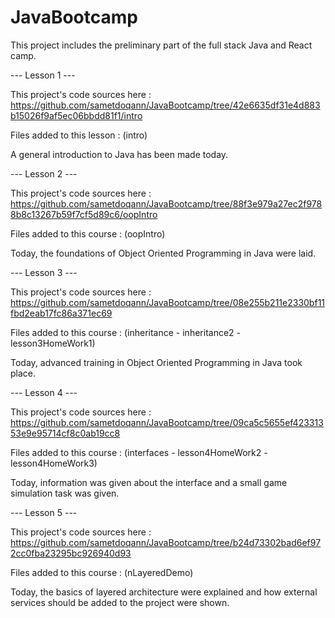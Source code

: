 # JavaBootcamp
This project includes the preliminary part of the full stack Java and React camp.


--- Lesson 1 ---

This project's code sources here : https://github.com/sametdoqann/JavaBootcamp/tree/42e6635df31e4d883b15026f9af5ec06bbdd81f1/intro

Files added to this lesson : (intro)

A general introduction to Java has been made today.


--- Lesson 2 ---

This project's code sources here : https://github.com/sametdoqann/JavaBootcamp/tree/88f3e979a27ec2f9788b8c13267b59f7cf5d89c6/oopIntro

Files added to this course : (oopIntro)

Today, the foundations of Object Oriented Programming in Java were laid.


--- Lesson 3 ---

This project's code sources here : https://github.com/sametdoqann/JavaBootcamp/tree/08e255b211e2330bf11fbd2eab17fc86a371ec69

Files added to this course : (inheritance - inheritance2 - lesson3HomeWork1)

Today, advanced training in Object Oriented Programming in Java took place.


--- Lesson 4 ---

This project's code sources here : https://github.com/sametdoqann/JavaBootcamp/tree/09ca5c5655ef42331353e9e95714cf8c0ab19cc8

Files added to this course : (interfaces - lesson4HomeWork2 - lesson4HomeWork3)

Today, information was given about the interface and a small game simulation task was given.


--- Lesson 5 ---

This project's code sources here : https://github.com/sametdoqann/JavaBootcamp/tree/b24d73302bad6ef972cc0fba23295bc926940d93

Files added to this course : (nLayeredDemo)

Today, the basics of layered architecture were explained and how external services should be added to the project were shown.

